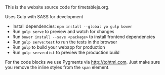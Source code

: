 This is the website source code for timetablejs.org.

Uses Gulp with SASS for development

- Install dependencies: `npm install --global yo gulp bower`
- Run `gulp serve` to preview and watch for changes
- Run `bower install --save <package>` to install frontend dependencies
- Run `gulp serve:test` to run the tests in the browser
- Run `gulp` to build your webapp for production
- Run `gulp serve:dist` to preview the production build

For the code blocks we use Pygments via http://tohtml.com. Just make sure you remove the inline styles from the `span` element.
